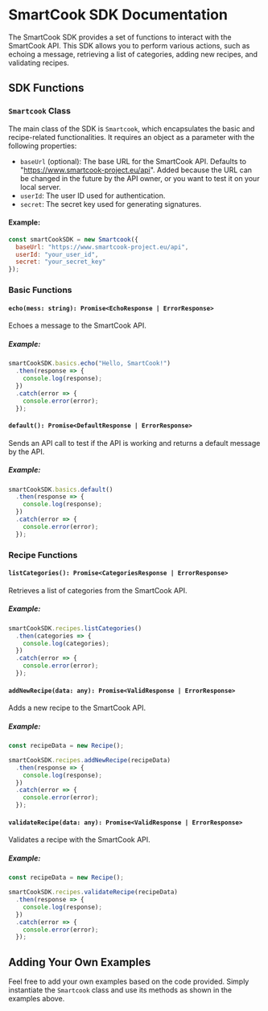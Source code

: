 # SmartCook SDK Documentation

The SmartCook SDK provides a set of functions to interact with the SmartCook API. This SDK allows you to perform various actions, such as echoing a message, retrieving a list of categories, adding new recipes, and validating recipes.

## SDK Functions

### `Smartcook` Class

The main class of the SDK is `Smartcook`, which encapsulates the basic and recipe-related functionalities. It requires an object as a parameter with the following properties:

- `baseUrl` (optional): The base URL for the SmartCook API. Defaults to "https://www.smartcook-project.eu/api". Added because the URL can be changed in the future by the API owner, or you want to test it on your local server.
- `userId`: The user ID used for authentication.
- `secret`: The secret key used for generating signatures.

#### Example:

```javascript
const smartCookSDK = new Smartcook({
  baseUrl: "https://www.smartcook-project.eu/api",
  userId: "your_user_id",
  secret: "your_secret_key"
});
```

### Basic Functions

#### `echo(mess: string): Promise<EchoResponse | ErrorResponse>`

Echoes a message to the SmartCook API.

##### Example:

```javascript
smartCookSDK.basics.echo("Hello, SmartCook!")
  .then(response => {
    console.log(response);
  })
  .catch(error => {
    console.error(error);
  });
```

#### `default(): Promise<DefaultResponse | ErrorResponse>`

Sends an API call to test if the API is working and returns a default message by the API.

##### Example:

```javascript
smartCookSDK.basics.default()
  .then(response => {
    console.log(response);
  })
  .catch(error => {
    console.error(error);
  });
```

### Recipe Functions

#### `listCategories(): Promise<CategoriesResponse | ErrorResponse>`

Retrieves a list of categories from the SmartCook API.

##### Example:

```javascript
smartCookSDK.recipes.listCategories()
  .then(categories => {
    console.log(categories);
  })
  .catch(error => {
    console.error(error);
  });
```

#### `addNewRecipe(data: any): Promise<ValidResponse | ErrorResponse>`

Adds a new recipe to the SmartCook API.

##### Example:

```javascript
const recipeData = new Recipe();

smartCookSDK.recipes.addNewRecipe(recipeData)
  .then(response => {
    console.log(response);
  })
  .catch(error => {
    console.error(error);
  });
```

#### `validateRecipe(data: any): Promise<ValidResponse | ErrorResponse>`

Validates a recipe with the SmartCook API.

##### Example:

```javascript
const recipeData = new Recipe();

smartCookSDK.recipes.validateRecipe(recipeData)
  .then(response => {
    console.log(response);
  })
  .catch(error => {
    console.error(error);
  });
```

## Adding Your Own Examples

Feel free to add your own examples based on the code provided. Simply instantiate the `Smartcook` class and use its methods as shown in the examples above.